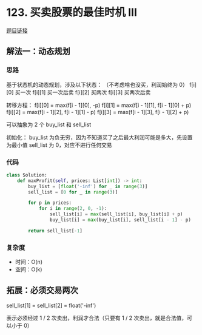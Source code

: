 # 123. 买卖股票的最佳时机 III

[题目链接](https://leetcode.cn/problems/best-time-to-buy-and-sell-stock-iii/description/)

## 解法一：动态规划

### 思路

基于状态机的动态规划，涉及以下状态：
（不考虑啥也没买，利润始终为 0）
f[i][0] 买一次
f[i][1] 买一次后卖
f[i][2] 买两次
f[i][3] 买两次后卖

转移方程：
f[i][0] = max(f[i - 1][0], -p)
f[i][1] = max(f[i - 1][1], f[i - 1][0] + p)
f[i][2] = max(f[i - 1][2], f[i - 1][1] - p)
f[i][3] = max(f[i - 1][3], f[i - 1][2] + p)

可以抽象为 2 个 buy_list 和 sell_list

初始化：
buy_list 为负无穷，因为不知道买了之后最大利润可能是多大，先设置为最小值
sell_list 为 0，对应不进行任何交易

### 代码

```py
class Solution:
    def maxProfit(self, prices: List[int]) -> int:
        buy_list = [float('-inf') for _ in range(3)]
        sell_list = [0 for _ in range(3)]

        for p in prices:
            for i in range(2, 0, -1):
                sell_list[i] = max(sell_list[i], buy_list[i] + p)
                buy_list[i] = max(buy_list[i], sell_list[i - 1] - p)

        return sell_list[-1]
```

### 复杂度

- 时间：O(n)
- 空间：O(k)

## 拓展：必须交易两次

sell_list[1] = sell_list[2] = float('-inf')

表示必须经过 1 / 2 次卖出，利润才合法（只要有 1 / 2 次卖出，就是合法值，可以小于 0）